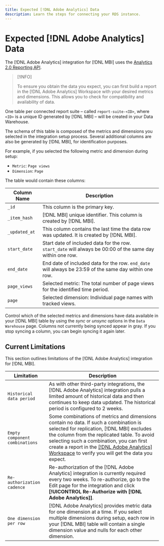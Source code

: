 ```yaml
---
title: Expected [!DNL Adobe Analytics] Data
description: Learn the steps for connecting your RDS instance.
---
```


# Expected [!DNL Adobe Analytics] Data

The [!DNL Adobe Analytics] integration for [!DNL MBI] uses the [Analytics 2.0 Reporting API](https://developer.adobe.com/analytics-apis/docs/2.0/#!AdobeDocs/analytics-2.0-apis/master/README.md).

>[!INFO]
>
>To ensure you obtain the data you expect, you can first build a report in the [!DNL Adobe Analytics] Workspace with your desired metrics and dimensions. This allows you to check for compatibility and availability of data.

One table per connected report suite – called `report-suite-<ID>`, where `<ID>` is a unique ID generated by [!DNL MBI] – will be created in your Data Warehouse.

The schema of this table is composed of the metrics and dimensions you selected in the integration setup process. Several additional columns are also be generated by [!DNL MBI], for identification purposes.

For example, if you selected the following metric and dimension during setup:
- `Metric`: `Page views`
- `Dimension`: `Page`

The table would contain these columns:

| Column Name | Description |
| --- | --- |
| `_id` | This column is the primary key. |
| `_item_hash` | [!DNL MBI] unique identifier. This column is created by [!DNL MBI].|
| `_updated_at` | This column contains the last time the data row was updated. It is created by [!DNL MBI].|
| `start_date` | Start date of included data for the row. `start_date` will always be 00:00 of the same day within one row.|
| `end_date` | End date of included data for the row. `end_date` will always be 23:59 of the same day within one row.|
| `page_views` | Selected metric: The total number of page views for the identified time period.|
| `page` | Selected dimension: Individual page names with tracked views.|

Control which of the selected metrics and dimensions have data available in your [!DNL MBI] table by using the *sync* or *unsync* options in the `Data Warehouse` page. Columns not currently being synced appear in gray. If you stop syncing a column, you can begin syncing it again later.

## Current Limitations

This section outlines limitations of the [!DNL Adobe Analytics] integration for [!DNL MBI].

| Limitation | Description |
| --- | --- |
| `Historical data period` | As with other third-party integrations, the [!DNL Adobe Analytics] integration pulls a limited amount of historical data and then continues to keep data updated. The historical period is configured to 2 weeks. |
| `Empty component combinations` | Some combinations of metrics and dimensions contain no data. If such a combination is selected for replication, [!DNL MBI] excludes the column from the replicated table. To avoid selecting such a combination, you can first create a report in the [[!DNL Adobe Analytics] Workspace](https://experienceleague.adobe.com/docs/analytics/analyze/analysis-workspace/home.html?lang=en) to verify you will get the data you expect. |
| `Re-authorization cadence` | Re-authorization of the [!DNL Adobe Analytics] integration is currently required every two weeks. To re-authorize, go to the Edit page for the integration and click **[!UICONTROL Re-Authorize with [!DNL Adobe Analytics]]**. |
| `One dimension per row` | [!DNL Adobe Analytics] provides metric data for one dimension at a time. If you select multiple dimensions during setup, each row in your [!DNL MBI] table will contain a single dimension value and nulls for each other dimension. |

